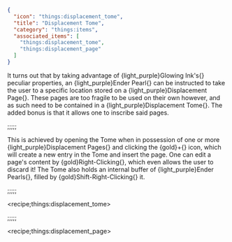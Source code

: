 ```json
{
  "icon": "things:displacement_tome",
  "title": "Displacement Tome",
  "category": "things:items",
  "associated_items": [
    "things:displacement_tome",
    "things:displacement_page"
  ]
}
```

It turns out that by taking advantage of {light_purple}Glowing Ink's{} peculiar properties, an {light_purple}Ender
Pearl{} can be instructed to take the user to a specific location stored on a {light_purple}Displacement Page{}. These
pages are too fragile to be used on their own however, and as such need to be contained in a {light_purple}Displacement
Tome{}. The added bonus is that it allows one to inscribe said pages.

;;;;;

This is achieved by opening the Tome when in possession of one or more {light_purple}Displacement Pages{} and clicking
the {gold}+{} icon, which will create a new entry in the Tome and insert the page. One can edit a page's content by
{gold}Right-Clicking{}, which even allows the user to discard it! The Tome also holds an internal buffer of
{light_purple}Ender Pearls{}, filled by {gold}Shift-Right-Clicking{} it.

;;;;;

<recipe;things:displacement_tome>

;;;;;

<recipe;things:displacement_page>

